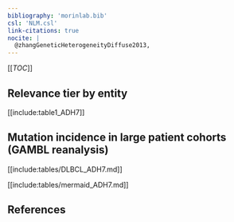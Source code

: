 ```yaml
---
bibliography: 'morinlab.bib'
csl: 'NLM.csl'
link-citations: true
nocite: |
  @zhangGeneticHeterogeneityDiffuse2013, 
---
```


[[_TOC_]]




## Relevance tier by entity

[[include:table1_ADH7]]

## Mutation incidence in large patient cohorts (GAMBL reanalysis)

[[include:tables/DLBCL_ADH7.md]]

[[include:tables/mermaid_ADH7.md]]

## References


